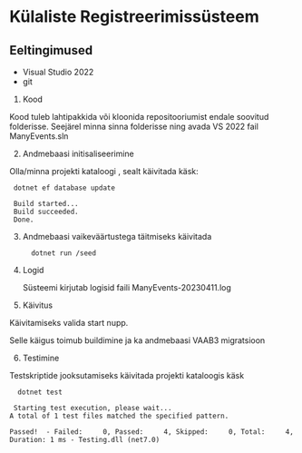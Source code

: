 # Külaliste Registreerimissüsteem

Eeltingimused
 ---------------------------
 
 - Visual Studio 2022
 - git
 
 1. Kood
 
 Kood tuleb lahtipakkida või kloonida repositooriumist endale soovitud folderisse.
 Seejärel minna sinna folderisse ning avada VS 2022 fail ManyEvents.sln
 
 2. Andmebaasi initisaliseerimine
 
Olla/minna projekti kataloogi , sealt käivitada käsk:

	 dotnet ef database update 
 
	 Build started...
	 Build succeeded.
	 Done.
   
3. Andmebaasi vaikeväärtustega täitmiseks käivitada  
	
		 dotnet run /seed 
	 
   
4. Logid

   Süsteemi kirjutab logisid faili ManyEvents-20230411.log	
   
5. Käivitus

Käivitamiseks valida start nupp.

Selle käigus toimub buildimine ja ka andmebaasi VAAB3 migratsioon


6. Testimine

Testskriptide jooksutamiseks käivitada projekti kataloogis käsk

	  dotnet test

	 Starting test execution, please wait...
	A total of 1 test files matched the specified pattern.

	Passed!  - Failed:     0, Passed:     4, Skipped:     0, Total:     4, Duration: 1 ms - Testing.dll (net7.0)


 

